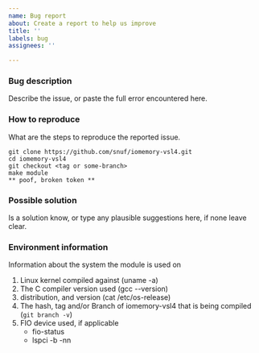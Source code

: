 ```yaml
---
name: Bug report
about: Create a report to help us improve
title: ''
labels: bug
assignees: ''

---
```


### Bug description
Describe the issue, or paste the full error encountered here.

### How to reproduce
What are the steps to reproduce the reported issue.
```
git clone https://github.com/snuf/iomemory-vsl4.git
cd iomemory-vsl4
git checkout <tag or some-branch>
make module
** poof, broken token **
```

### Possible solution
Is a solution know, or type any plausible suggestions here, if none leave clear.

### Environment information
Information about the system the module is used on
1. Linux kernel compiled against (uname -a)
2. The C compiler version used (gcc --version)
3. distribution, and version (cat /etc/os-release)
4. The hash, tag and/or Branch of iomemory-vsl4 that is being compiled (`git branch -v`)
5. FIO device used, if applicable
   * fio-status
   * lspci -b -nn
